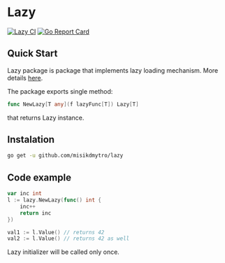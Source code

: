 # Lazy

[![Lazy CI](https://github.com/misikdmytro/lazy/actions/workflows/go.yaml/badge.svg)](https://github.com/misikdmytro/lazy/actions/workflows/go.yaml)
[![Go Report Card](https://goreportcard.com/badge/github.com/misikdmytro/lazy)](https://goreportcard.com/report/github.com/misikdmytro/lazy)

## Quick Start

Lazy package is package that implements lazy loading mechanism. More details [here](https://en.wikipedia.org/wiki/Lazy_loading).

The package exports single method:

```go
func NewLazy[T any](f lazyFunc[T]) Lazy[T]
```

that returns Lazy instance.

## Instalation

```bash
go get -u github.com/misikdmytro/lazy
```

## Code example

```go
var inc int
l := lazy.NewLazy(func() int {
    inc++
    return inc
})

val1 := l.Value() // returns 42
val2 := l.Value() // returns 42 as well
```

Lazy initializer will be called only once.
